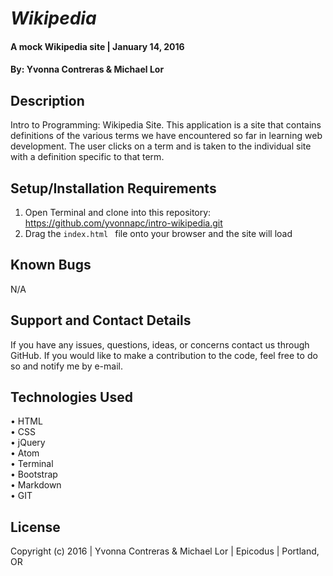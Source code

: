 # _Wikipedia_

#### A mock Wikipedia site   | January 14, 2016

#### By: Yvonna Contreras & Michael Lor

## Description

Intro to Programming: Wikipedia Site. This application is a site that contains definitions of the various terms we have encountered so far in learning web development. The user clicks on a term and is taken to the individual site with a definition specific to that term.

## Setup/Installation Requirements

1. Open Terminal and clone into this repository: https://github.com/yvonnapc/intro-wikipedia.git
2. Drag the ```index.html ``` file onto your browser and the site will load

## Known Bugs

N/A

## Support and Contact Details

If you have any issues, questions, ideas, or concerns contact us through GitHub. If you would like to make a contribution to the code, feel free to do so and notify me by e-mail.

## Technologies Used

• HTML<br>
• CSS<br>
• jQuery<br>
• Atom<br>
• Terminal<br>
• Bootstrap<br>
• Markdown<br>
• GIT<br>

## License

Copyright (c) 2016  |  Yvonna Contreras & Michael Lor  |  Epicodus  |  Portland, OR
